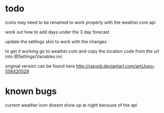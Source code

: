 # todo 
icons may need to be renamed to work properly with the weather.com api

work out how to add days under the 3 day forecast

update the settings skin to work with the changes

to get it working go to weather.com and copy the location code from the url into @Settings/Variables.inc

original version can be found here http://rasvob.deviantart.com/art/Juno-558420529

# known bugs

current weather icon doesnt show up at night becouse of the api
